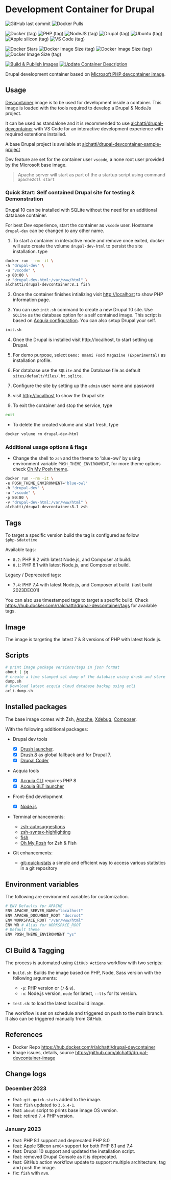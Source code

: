 # Development Container for Drupal

![GitHub last commit](https://img.shields.io/github/last-commit/alchatti/drupal-devcontainer-image?style=for-the-badge)
![Docker Pulls](https://img.shields.io/docker/pulls/alchatti/drupal-devcontainer?style=for-the-badge)

![Docker (tag)](https://img.shields.io/badge/Docker-2CA5E0?style=for-the-badge&logo=docker&logoColor=white)
![PHP (tag)](https://img.shields.io/badge/PHP-777BB4?style=for-the-badge&logo=php&logoColor=white)
![NodeJS (tag)](https://img.shields.io/badge/Node.js-339933?style=for-the-badge&logo=nodedotjs&logoColor=white)
![Drupal (tag)](https://img.shields.io/badge/Drupal-0678BE?style=for-the-badge&logo=drupal&logoColor=white)
![Ubuntu (tag)](https://img.shields.io/badge/Ubuntu-E95420?style=for-the-badge&logo=ubuntu&logoColor=white)
![Apple silicon (tag)](https://img.shields.io/badge/apple%20silicon-333333?style=for-the-badge&logo=apple&logoColor=white)
![VS Code (tag)](https://img.shields.io/badge/VSCode-0078D4?style=for-the-badge&logo=visual%20studio%20code&logoColor=white)

![Docker Stars](https://badgen.net/docker/stars/alchatti/drupal-devcontainer?icon=docker&label=stars)
![Docker Image Size (tag)](https://img.shields.io/docker/image-size/alchatti/drupal-devcontainer/7.4?label=7.4&logo=PHP)
![Docker Image Size (tag)](https://img.shields.io/docker/image-size/alchatti/drupal-devcontainer/8.1?label=8.1&logo=PHP)
![Docker Image Size (tag)](https://img.shields.io/docker/image-size/alchatti/drupal-devcontainer/8.1?label=8.2&logo=PHP)

[![Build & Publish Images](https://github.com/alchatti/drupal-devcontainer-image/actions/workflows/build-and-push.yml/badge.svg?branch=main)](https://github.com/alchatti/drupal-devcontainer-image/actions/workflows/build-and-push.yml)
[![Update Container Description](https://github.com/alchatti/drupal-devcontainer-image/actions/workflows/update-container-description.yml/badge.svg)](https://github.com/alchatti/drupal-devcontainer-image/actions/workflows/update-container-description.yml)

Drupal development container based on [Microsoft PHP devcontainer image](https://mcr.microsoft.com/v2/vscode/devcontainers/php/tags/list).

## Usage

[Devcontainer](https://code.visualstudio.com/docs/remote/containers) image is to be used for development inside a container. This image is loaded with the tools required to develop a Drupal & NodeJs project.

It can be used as standalone and it is recommended to use [alchatti/drupal-devcontainer](https://github.com/alchatti/drupal-devcontainer) with VS Code for an interactive development experience with required extentions installed.

A base Drupal project is available at [alchatti/drupal-devcontainer-sample-project](https://github.com/alchatti/drupal-devcontainer-sample-project)

Dev feature are set for the container user `vscode`, a none root user provided by the Microsoft base image.

> Apache server will start as part of the a startup script using command `apache2ctl start`

### Quick Start: Self contained Drupal site for testing & Demonstration

Drupal 10 can be installed with SQLite without the need for an additional database container.

For best Dev experience, start the container as `vscode` user. Hostname `drupal-dev` can be changed to any other name.

1. To start a container in interactive mode and remove once exited, docker will auto create the volume `drupal-dev-html` to persist the site installation. type

```bash
docker run --rm -it \
-h "drupal-dev" \
-u "vscode" \
-p 80:80 \
-v "drupal-dev-html:/var/www/html" \
alchatti/drupal-devcontainer:8.1 fish
```

2. Once the container finishes intializing visit <http://localhost> to show PHP information page.

1. You can use `init.sh` command to create a new Drupal 10 site. Use `SQLite` as the database option for a self contained image. This script is based on [Acquia configuration](https://docs.acquia.com/cloud-platform/create/install/drupal9/). You can also setup Drupal your self.

```bash
init.sh
```

4. Once the Drupal is installed visit http://localhost, to start setting up Drupal.

1. For demo purpose, select `Demo: Umami Food Magazine (Experimental)` as installation profile.

1. For database use the `SQLite` and the Database file as default `sites/default/files/.ht.sqlite`.

1. Configure the site by setting up the `admin` user name and password

1. visit <http://localhost> to show the Drupal site.

1. To exit the container and stop the service, type

```bash
exit
```

- To delete the created volume and start fresh, type

```bash
docker volume rm drupal-dev-html
```

### Additional usage options & flags

- Change the shell to `zsh` and the theme to 'blue-owl' by using environment variable `POSH_THEME_ENVIRONMENT`, for more theme options check [Oh My Posh theme](https://ohmyposh.dev/docs/themes).

```bash
docker run --rm -it \
-e POSH_THEME_ENVIRONMENT='blue-owl'
-h "drupal-dev" \
-u "vscode" \
-p 80:80 \
-v "drupal-dev-html:/var/www/html" \
alchatti/drupal-devcontainer:8.1 zsh
```

## Tags

To target a specific version build the tag is configured as follow `$php-$datetime`

Available tags:

- `8.2`: PHP 8.2 with latest Node.js, and Composer at build.
- `8.1`: PHP 8.1 with latest Node.js, and Composer at build.

Legacy / Deprecated tags:

- `7.4`: PHP 7.4 with latest Node.js, and Composer at build. (last build 2023DEC01)

You can also use timestamped tags to target a specific build. Check https://hub.docker.com/r/alchatti/drupal-devcontainer/tags for available tags.

## Image

The image is targeting the latest 7 & 8 versions of PHP with latest Node.js.

## Scripts

```bash
# print image package versions/tags in json format
about | jq
# create a time stamped sql dump of the database using drush and store it under /var/www/html/dump
dump.sh
# Download latest acquia cloud database backup using acli
acli-dump.sh
```

## Installed packages

The base image comes with Zsh, [Apache](https://httpd.apache.org/), [Xdebug](https://xdebug.org/), [Composer](https://getcomposer.org/).

With the following additional packages:

- Drupal dev tools
	- [X] [Drush launcher](https://github.com/drush-ops/drush-launcher).
	- [X] [Drush 8](https://www.drush.org/latest/) as global fallback and for Drupal 7.
	- [X] [Drupal Coder](https://www.drupal.org/project/coder)

- Acquia tools
	- [X] [Acquia CLI](https://docs.acquia.com/acquia-cli/) requires PHP 8
	- [X] [Acquia BLT launcher](https://github.com/acquia/blt-launcher/)

- Front-End development
	- [X] [Node.js](https://nodejs.org)

- Terminal enhancements:
	- [zsh-autosuggestions](https://github.com/zsh-users/zsh-autosuggestions)
	- [zsh-syntax-highlighting](https://github.com/zsh-users/zsh-syntax-highlighting)
	- [fish](https://fishshell.com/)
	- [Oh My Posh](https://ohmyposh.dev/) for Zsh & Fish

- Git enhancements:
	- [git-quick-stats](https://github.com/arzzen/git-quick-stats) a simple and efficient way to access various statistics in a git repository

## Environment variables

The following are environment variables for customization.

```bash
# ENV Defaults fpr APACHE
ENV APACHE_SERVER_NAME="localhost"
ENV APACHE_DOCUMENT_ROOT "docroot"
ENV WORKSPACE_ROOT "/var/www/html"
ENV WR # Alias for WORKSPACE_ROOT
# Default theme
ENV POSH_THEME_ENVIRONMENT "ys"
```

## CI Build & Tagging

The process is automated using `GitHub Actions` workflow with two scripts:

- `build.sh`: Builds the image based on PHP, Node, Sass version with the following arguments:
	- `-p`: PHP version or (`7` & `8`).
	- `-n`: Node.js version, `node` for latest, `--lts` for lts version.

- `test.sh`: to load the latest local build image.

The workflow is set on schedule and triggered on push to the main branch. It also can be triggered manually from GitHub.

## References

- Docker Repo https://hub.docker.com/r/alchatti/drupal-devcontainer
- Image issues, details, source https://github.com/alchatti/drupal-devcontainer-image

## Change logs

### December 2023

- feat: `git-quick-stats` added to the image.
- feat: `fish` updated to  `3.6.4-1`.
- feat: `about` script to prints base image OS version.
- feat: retired `7.4` PHP version.

### January 2023

- feat: PHP 8.1 support and deprecated PHP 8.0
- feat: Apple Silicon `arm64` support for both PHP 8.1 and 7.4
- feat: Drupal 10 support and updated the installation script.
- feat: removed Drupal Console as it is deprecated.
- feat: GitHub action workflow update to support multiple architecture, tag and push the image.
- fix: `fish` with `nvm`.
